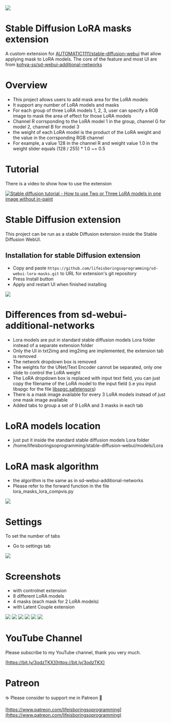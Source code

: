 <img src="images/02.png" />

# Stable Diffusion LoRA masks extension
A custom extension for [AUTOMATIC1111/stable-diffusion-webui](https://github.com/AUTOMATIC1111/stable-diffusion-webui) that allow applying mask to LoRA models. The core of the feature and most UI are from [kohya-ss/sd-webui-additional-networks](https://github.com/kohya-ss/sd-webui-additional-networks)

# Overview
* This project allows users to add mask area for the LoRA models
* It support any number of LoRA models and masks
* For each group of three LoRA models 1, 2, 3, user can specify a RGB image to mask the area of effect for those LoRA models
* Channel R corrsponding to the LoRA model 1 in the group, channel G for model 2, channel B for model 3
* the weight of each LoRA model is the product of the LoRA weight and the value in the corrsponding RGB channel
* For example, a value 128 in the channel R and weight value 1.0 in the weight slider equals (128 / 255) * 1.0 ~= 0.5

# Tutorial
There is a video to show how to use the extension

[![Stable diffusion tutorial - How to use Two or Three LoRA models in one image without in-paint](https://img.youtube.com/vi/jh-TrplWVA0/sddefault.jpg)](https://www.youtube.com/watch?v=jh-TrplWVA0)

# Stable Diffusion extension
This project can be run as a stable Diffusion extension inside the Stable Diffusion WebUI.

## Installation for stable Diffusion extension
* Copy and paste `https://github.com/lifeisboringsoprogramming/sd-webui-lora-masks.git` to URL for extension's git repository
* Press Install button
* Apply and restart UI when finished installing

<img src="images/webui-install.png" />

# Differences from sd-webui-additional-networks
* Lora models are put in standard stable diffusion models Lora folder instead of a separate extension folder
* Only the UI in txt2img and img2img are implemented, the extension tab is removed
* The network dropdown box is removed
* The weights for the UNet/Text Encoder cannot be separated, only one slide to control the LoRA weight
* The LoRA dropdown box is replaced with input text field, you can just copy the filename of the LoRA model to the input field (i.e you input libspgc for the file [libspgc.safetensors](https://civitai.com/models/33206/lifeisboring-virtual-girl-01-morgan))
* There is a mask image available for every 3 LoRA models instead of just one mask image available
* Added tabs to group a set of 9 LoRA and 3 masks in each tab

# LoRA models location
* just put it inside the standard stable diffusion models Lora folder
* /home/lifeisboringsoprogramming/stable-diffusion-webui/models/Lora

# LoRA mask algorithm
* the algorithm is the same as in sd-webui-additional-networks
* Please refer to the forward function in the file lora_masks_lora_compvis.py
<img src="images/algorithm.png" />

# Settings
To set the number of tabs
* Go to settings tab
<img src="images/webui-settings.png" />

# Screenshots
* with controlnet extension
* 8 different LoRA models
* 4 masks (each mask for 2 LoRA models)
* with Latent Couple extension

<img src="images/01.png" />
<img src="images/02.png" />
<img src="images/03.png" />
<img src="images/04.png" />
<img src="images/05.png" />
<img src="images/06.png" />

# YouTube Channel
Please subscribe to my YouTube channel, thank you very much. 

[https://bit.ly/3odzTKX](https://bit.ly/3odzTKX)

# Patreon
☕️ Please consider to support me in Patreon 🍻

[https://www.patreon.com/lifeisboringsoprogramming](https://www.patreon.com/lifeisboringsoprogramming)
